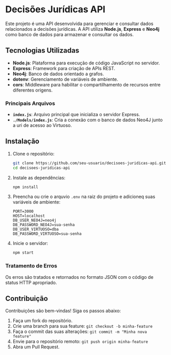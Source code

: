 # Decisões Jurídicas API

Este projeto é uma API desenvolvida para gerenciar e consultar dados relacionados a decisões jurídicas. A API utiliza **Node.js**, **Express** e **Neo4j** como banco de dados para armazenar e consultar os dados.

## Tecnologias Utilizadas

- **Node.js**: Plataforma para execução de código JavaScript no servidor.
- **Express**: Framework para criação de APIs REST.
- **Neo4j**: Banco de dados orientado a grafos.
- **dotenv**: Gerenciamento de variáveis de ambiente.
- **cors**: Middleware para habilitar o compartilhamento de recursos entre diferentes origens.

### Principais Arquivos

- **`index.js`**: Arquivo principal que inicializa o servidor Express.
- **`./Models/index.js`**: Cria a conexão com o banco de dados Neo4J junto a uri de acesso ao Virtuoso.

## Instalação

1. Clone o repositório:
   ```bash
   git clone https://github.com/seu-usuario/decisoes-juridicas-api.git
   cd decisoes-juridicas-api
    ```
2. Instale as dependências:
   ```bash
   npm install
   ```

3. Preencha ou crie o arquvio `.env` na raiz do projeto e adicioneq suas variáveis de ambiente:

    ```env
    PORT=3000
    HOST=localhost
    DB_USER_NEO4J=neo4j
    DB_PASSWORD_NEO4J=sua-senha
    DB_USER_VIRTUOSO=dba
    DB_PASSWORD_VIRTUOSO=sua-senha
    ```

4. Inicie o servidor:
   ```bash
   npm start
   ```

### Tratamento de Erros
Os erros são tratados e retornados no formato JSON com o código de status HTTP apropriado.

## Contribuição
Contribuições são bem-vindas! Siga os passos abaixo:

1. Faça um fork do repositório.
2. Crie uma branch para sua feature:
```git checkout -b minha-feature```
3. Faça o commit das suas alterações:
```git commit -m "Minha nova feature"```
4. Envie para o repositório remoto:
```git push origin minha-feature```
5. Abra um Pull Request.